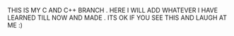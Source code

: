 THIS IS MY C AND C++ BRANCH .
HERE I WILL ADD WHATEVER I HAVE LEARNED TILL NOW AND MADE .
ITS OK IF YOU SEE THIS AND LAUGH AT ME :)